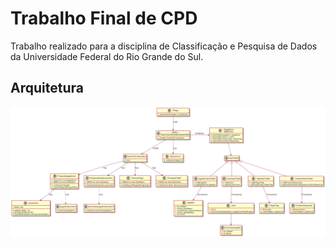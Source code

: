 # Trabalho Final de CPD

Trabalho realizado para a disciplina de Classificação e Pesquisa de Dados da Universidade Federal do Rio Grande do Sul.

## Arquitetura

![Class Diagram](out/classDiagram/classDiagram.png "Titulo")
